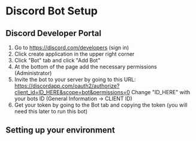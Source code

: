 # Discord Bot Setup

## Discord Developer Portal

1. Go to https://discord.com/developers (sign in)
2. Click create application in the upper right corner
3. Click "Bot" tab and click "Add Bot"
4. At the bottom of the page add the necessary permissions (Administrator)
5. Invite the bot to your server by going to this URL: https://discordapp.com/oauth2/authorize?client_id=ID_HERE&scope=bot&permissions=0
Change "ID_HERE" with your bots ID (General Information → CLIENT ID)
6. Get your token by going to the Bot tab and copying the token (you will need this later to run this bot)

## Setting up your environment
